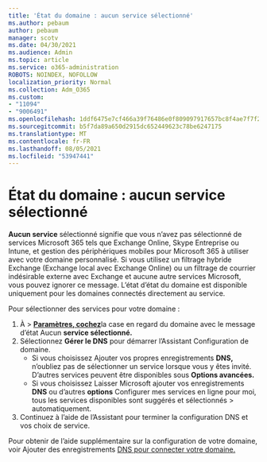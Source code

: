 ```yaml
---
title: 'État du domaine : aucun service sélectionné'
ms.author: pebaum
author: pebaum
manager: scotv
ms.date: 04/30/2021
ms.audience: Admin
ms.topic: article
ms.service: o365-administration
ROBOTS: NOINDEX, NOFOLLOW
localization_priority: Normal
ms.collection: Adm_O365
ms.custom:
- "11094"
- "9006491"
ms.openlocfilehash: 1ddf6475e7cf466a39f76486e0f809097917657bc8f4ae7f7f2b516657308f39
ms.sourcegitcommit: b5f7da89a650d2915dc652449623c78be6247175
ms.translationtype: MT
ms.contentlocale: fr-FR
ms.lasthandoff: 08/05/2021
ms.locfileid: "53947441"
---
```

# <a name="domain-status---no-services-selected"></a>État du domaine : aucun service sélectionné

**Aucun service** sélectionné signifie que vous n’avez pas sélectionné de services Microsoft 365 tels que Exchange Online, Skype Entreprise ou Intune, et gestion des périphériques mobiles pour Microsoft 365 à utiliser avec votre domaine personnalisé. Si vous utilisez un filtrage hybride Exchange (Exchange local avec Exchange Online) ou un filtrage de courrier indésirable externe avec Exchange et aucune autre services Microsoft, vous pouvez ignorer ce message. L’état d’état du domaine est disponible uniquement pour les domaines connectés directement au service.

Pour sélectionner des services pour votre domaine :

1. À   >  [**Paramètres, cochez**](https://admin.microsoft.com/Adminportal/Home)la case en regard du domaine avec le message d’état Aucun **service sélectionné.**
1. Sélectionnez **Gérer le DNS** pour démarrer l’Assistant Configuration de domaine.
    - Si vous choisissez Ajouter vos propres enregistrements **DNS,** n’oubliez pas de sélectionner un service lorsque vous y êtes invité. D’autres services peuvent être disponibles sous **Options avancées.**
    - Si vous choisissez Laisser Microsoft ajouter vos enregistrements **DNS** ou d’autres **options** Configurer mes services en ligne pour moi, tous les services disponibles sont suggérés et sélectionnés  >   automatiquement.
1. Continuez à l’aide de l’Assistant pour terminer la configuration DNS et vos choix de service.
 
Pour obtenir de l’aide supplémentaire sur la configuration de votre domaine, voir Ajouter des enregistrements [DNS pour connecter votre domaine.](/microsoft-365/admin/get-help-with-domains/create-dns-records-at-any-dns-hosting-provider)

